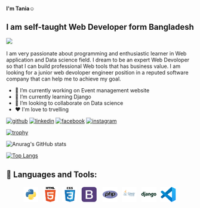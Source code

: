 
#### I'm Tania☺

I am self-taught Web Developer form Bangladesh
----------------------------------------------------
![](https://komarev.com/ghpvc/?username=TaniaIsa14username&label=PROFILE+VIEWS)

I am very passionate about programming and enthusiastic learner in Web application and Data science field. I
dream to be an expert Web Devoloper so that I can build professional Web tools that has business value. I
am looking for a junior web devoloper engineer position in a reputed software company that can help me to
achieve my goal.


- 🔭 I’m currently working on Event management website
- 🌱 I’m currently learning Django 
- 👯 I’m looking to collaborate on  Data science 
- ❤  I'm love to trvelling

 

[<img src='https://cdn.jsdelivr.net/npm/simple-icons@1.0.0/icons/github.svg' alt='github' height='20'>](https://github.com/https://github.com/TaniaIsa14)  [<img src='https://cdn.jsdelivr.net/npm/simple-icons@1.0.0/icons/linkedin.svg' alt='linkedin' height='20'>](https://www.linkedin.com/in/https://www.linkedin.com/in/tania-isa-389804150//)  [<img src='https://cdn.jsdelivr.net/npm/simple-icons@1.0.0/icons/facebook.svg' alt='facebook' height='20'>](https://www.facebook.com/https://www.facebook.com/profile.php?id=100004461466997)  [<img src='https://cdn.jsdelivr.net/npm/simple-icons@1.0.0/icons/instagram.svg' alt='instagram' height='20'>](https://www.instagram.com/https://www.instagram.com/misty_soytan//)  


[![trophy](https://github-profile-trophy.vercel.app/?username=TaniaIsa14&theme=onedark)](https://github.com/TaniaIsa14/github-profile-trophy)

![Anurag's GitHub stats](https://github-readme-stats.vercel.app/api?username=Tania&theme=synthwave&show_icons=true)

[![Top Langs](https://github-readme-stats.vercel.app/api/top-langs/?username=TaniaIsa14&langs_count=8)](https://github.com/TaniaIsa14/github-readme-stats)

## 🧰 Languages and Tools:
<p align="center">
<img src="https://raw.githubusercontent.com/github/explore/80688e429a7d4ef2fca1e82350fe8e3517d3494d/topics/python/python.png" alt="Python" height="40" style="vertical-align:top; margin:4px">
 <img src="https://raw.githubusercontent.com/github/explore/80688e429a7d4ef2fca1e82350fe8e3517d3494d/topics/html/html.png" alt="HTML" height="40" style="vertical-align:top; margin:4px">
<img src="https://raw.githubusercontent.com/github/explore/80688e429a7d4ef2fca1e82350fe8e3517d3494d/topics/css/css.png" alt="CSS" height="40" style="vertical-align:top; margin:4px">
 <img src="https://raw.githubusercontent.com/github/explore/80688e429a7d4ef2fca1e82350fe8e3517d3494d/topics/bootstrap/bootstrap.png" alt="Bootstrap" height="40" style="vertical-align:top; margin:4px">
<imgsrc="https://raw.githubusercontent.com/github/explore/80688e429a7d4ef2fca1e82350fe8e3517d3494d/topics/javascript/javascript.png" alt="Javascript" height="40" style="vertical-align:top; margin:4px">
 <img src="https://raw.githubusercontent.com/github/explore/80688e429a7d4ef2fca1e82350fe8e3517d3494d/topics/php/php.png" alt="PHP" height="40" style="vertical-align:top; margin:4px">
 <img src="https://raw.githubusercontent.com/github/explore/80688e429a7d4ef2fca1e82350fe8e3517d3494d/topics/java/java.png" alt="Java" height="40" style="vertical-align:top; margin:4px">
 <img src="https://raw.githubusercontent.com/github/explore/80688e429a7d4ef2fca1e82350fe8e3517d3494d/topics/django/django.png" alt="Django" height="40" style="vertical-align:top; margin:4px">
<img src="https://raw.githubusercontent.com/github/explore/80688e429a7d4ef2fca1e82350fe8e3517d3494d/topics/visual-studio-code/visual-studio-code.png" alt="Visual studio" height="40" style="vertical-align:top; margin:4px">
</p>



 

